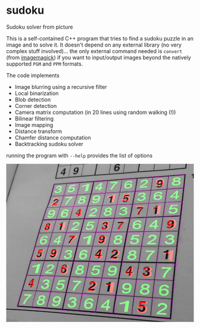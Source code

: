# sudoku
Sudoku solver from picture

This is a self-contained C++ program that tries to find a sudoku puzzle in an image and to solve it.
It doesn't depend on any external library (no very complex stuff involved)... the only external command
needed is `convert` (from [imagemagick](https://www.imagemagick.org)) if you want to input/output
images beyond the natively supported `PGM` and `PPM` formats.

The code implements

- Image blurring using a recursive filter
- Local binarization
- Blob detection
- Corner detection
- Camera matrix computation (in 20 lines using random walking (!))
- Bilinear filtering
- Image mapping
- Distance transform
- Chamfer distance computation
- Backtracking sudoku solver

running the program with `--help` provides the list of options

![example output](test-images/out7.jpg)

